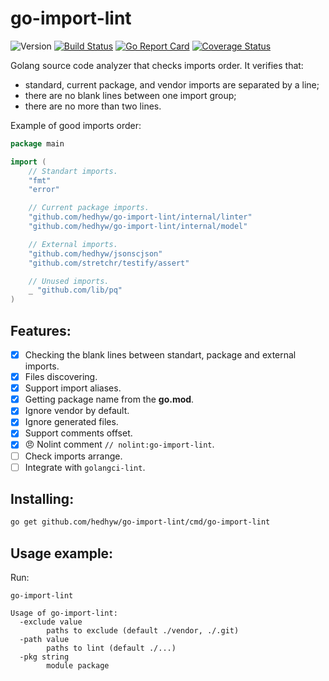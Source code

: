 # go-import-lint

![Version](https://img.shields.io/github/v/tag/hedhyw/go-import-lint)
[![Build Status](https://travis-ci.org/hedhyw/go-import-lint.svg?branch=master)](https://travis-ci.org/hedhyw/go-import-lint)
[![Go Report Card](https://goreportcard.com/badge/github.com/hedhyw/go-import-lint)](https://goreportcard.com/report/github.com/hedhyw/go-import-lint)
[![Coverage Status](https://coveralls.io/repos/github/hedhyw/go-import-lint/badge.svg?branch=master)](https://coveralls.io/github/hedhyw/go-import-lint?branch=master)

Golang source code analyzer that checks imports order. It verifies that:
- standard, current package, and vendor imports are separated by a line;
- there are no blank lines between one import group;
- there are no more than two lines.

Example of good imports order:

<!-- ReadmeExample -->
```go
package main

import (
    // Standart imports.
    "fmt"
    "error"

    // Current package imports.
    "github.com/hedhyw/go-import-lint/internal/linter"
    "github.com/hedhyw/go-import-lint/internal/model"

    // External imports.
    "github.com/hedhyw/jsonscjson"
    "github.com/stretchr/testify/assert"

    // Unused imports.
    _ "github.com/lib/pq"
)
```
<!-- /ReadmeExample -->

## Features:

- [x] Checking the blank lines between standart, package and external imports.
- [x] Files discovering.
- [x] Support import aliases.
- [x] Getting package name from the **go.mod**.
- [x] Ignore vendor by default.
- [x] Ignore generated files.
- [x] Support comments offset.
- [x] 😠 Nolint comment `// nolint:go-import-lint`.
- [ ] Check imports arrange.
- [ ] Integrate with `golangci-lint`.

## Installing:

```sh
go get github.com/hedhyw/go-import-lint/cmd/go-import-lint
```

## Usage example:

Run:

`go-import-lint`

```
Usage of go-import-lint:
  -exclude value
        paths to exclude (default ./vendor, ./.git)
  -path value
        paths to lint (default ./...)
  -pkg string
        module package
```
